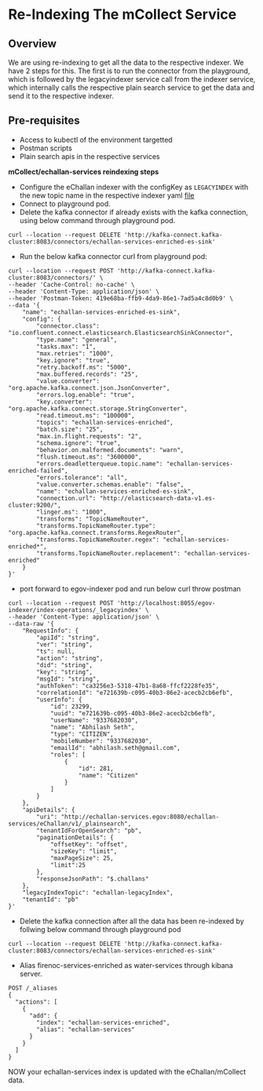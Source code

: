 # Re-Indexing The mCollect Service

## Overview <a href="#overview" id="overview"></a>

We are using re-indexing to get all the data to the respective indexer. We have 2 steps for this. The first is to run the connector from the playground, which is followed by the legacyindexer service call from the indexer service, which internally calls the respective plain search service to get the data and send it to the respective indexer.

## **Pre-requisites**

* Access to kubectl of the environment targetted
* Postman scripts
* Plain search apis in the respective services

**mCollect/echallan-services reindexing steps**

* Configure the eChallan indexer with the configKey as `LEGACYINDEX` with the new topic name in the respective indexer yaml [file](https://github.com/egovernments/configs/blob/qa/egov-indexer/egov-echallan.yml)
* Connect to playground pod.
* Delete the kafka connector if already exists with the kafka connection, using below command through playground pod.

```
curl --location --request DELETE 'http://kafka-connect.kafka-cluster:8083/connectors/echallan-services-enriched-es-sink'
```

* Run the below kafka connector curl from playground pod:

```
curl --location --request POST 'http://kafka-connect.kafka-cluster:8083/connectors/' \
--header 'Cache-Control: no-cache' \
--header 'Content-Type: application/json' \
--header 'Postman-Token: 419e68ba-ffb9-4da9-86e1-7ad5a4c8d0b9' \
--data '{
    "name": "echallan-services-enriched-es-sink",
    "config": {
        "connector.class": "io.confluent.connect.elasticsearch.ElasticsearchSinkConnector",
        "type.name": "general",
        "tasks.max": "1",
        "max.retries": "1000",
        "key.ignore": "true",
        "retry.backoff.ms": "5000",
        "max.buffered.records": "25",
        "value.converter": "org.apache.kafka.connect.json.JsonConverter",
        "errors.log.enable": "true",
        "key.converter": "org.apache.kafka.connect.storage.StringConverter",
        "read.timeout.ms": "100000",
        "topics": "echallan-services-enriched",
        "batch.size": "25",
        "max.in.flight.requests": "2",
        "schema.ignore": "true",
        "behavior.on.malformed.documents": "warn",
        "flush.timeout.ms": "3600000",
        "errors.deadletterqueue.topic.name": "echallan-services-enriched-failed",
        "errors.tolerance": "all",
        "value.converter.schemas.enable": "false",
        "name": "echallan-services-enriched-es-sink",
        "connection.url": "http://elasticsearch-data-v1.es-cluster:9200/",
        "linger.ms": "1000",
        "transforms": "TopicNameRouter",
        "transforms.TopicNameRouter.type": "org.apache.kafka.connect.transforms.RegexRouter",
        "transforms.TopicNameRouter.regex": "echallan-services-enriched*",
        "transforms.TopicNameRouter.replacement": "echallan-services-enriched"
    }
}'
```

* port forward to egov-indexer pod and run below curl throw postman

```
curl --location --request POST 'http://localhost:8055/egov-indexer/index-operations/_legacyindex' \
--header 'Content-Type: application/json' \
--data-raw '{
    "RequestInfo": {
        "apiId": "string",
        "ver": "string",
        "ts": null,
        "action": "string",
        "did": "string",
        "key": "string",
        "msgId": "string",
        "authToken": "ca3256e3-5318-47b1-8a68-ffcf2228fe35",
        "correlationId": "e721639b-c095-40b3-86e2-acecb2cb6efb",
        "userInfo": {
            "id": 23299,
            "uuid": "e721639b-c095-40b3-86e2-acecb2cb6efb",
            "userName": "9337682030",
            "name": "Abhilash Seth",
            "type": "CITIZEN",
            "mobileNumber": "9337682030",
            "emailId": "abhilash.seth@gmail.com",
            "roles": [
                {
                    "id": 281,
                    "name": "Citizen"
                }
            ]
        }
    },
    "apiDetails": {
        "uri": "http://echallan-services.egov:8080/echallan-services/eChallan/v1/_plainsearch",
        "tenantIdForOpenSearch": "pb",
        "paginationDetails": {
            "offsetKey": "offset",
            "sizeKey": "limit",
            "maxPageSize": 25,
            "limit":25
        },
        "responseJsonPath": "$.challans"
    },
    "legacyIndexTopic": "echallan-legacyIndex",
    "tenantId": "pb"
}'
```

* Delete the kafka connection after all the data has been re-indexed by follwing below command through playground pod

```
curl --location --request DELETE 'http://kafka-connect.kafka-cluster:8083/connectors/echallan-services-enriched-es-sink'
```

* Alias firenoc-services-enriched as water-services through kibana server.

```
POST /_aliases 
{
  "actions": [
    {
      "add": {
        "index": "echallan-services-enriched",
        "alias": "echallan-services"
      }
    }
  ]
}
```

NOW your echallan-services index is updated with the eChallan/mCollect data.
